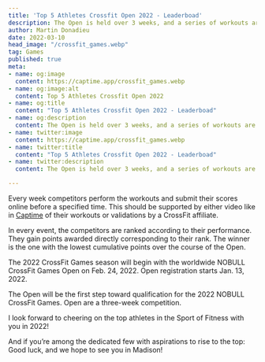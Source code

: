 ```yaml
---
title: 'Top 5 Athletes Crossfit Open 2022 - Leaderboad'
description: The Open is held over 3 weeks, and a series of workouts are released weekly for competitors to complete. Athletes who wish to progress further in individual competitions need to perform the workouts as prescribed
author: Martin Donadieu
date: 2022-03-10
head_image: "/crossfit_games.webp"
tag: Games
published: true
meta:
- name: og:image
  content: https://captime.app/crossfit_games.webp
- name: og:image:alt
  content: Top 5 Athletes Crossfit Open 2022
- name: og:title
  content: "Top 5 Athletes Crossfit Open 2022 - Leaderboad"
- name: og:description
  content: The Open is held over 3 weeks, and a series of workouts are released weekly for competitors to complete. Athletes who wish to progress further in individual competitions need to perform the workouts as prescribed
- name: twitter:image
  content: https://captime.app/crossfit_games.webp
- name: twitter:title
  content: "Top 5 Athletes Crossfit Open 2022 - Leaderboad"
- name: twitter:description
  content: The Open is held over 3 weeks, and a series of workouts are released weekly for competitors to complete. Athletes who wish to progress further in individual competitions need to perform the workouts as prescribed

---
```


Every week competitors perform the workouts and submit their scores online before a specified time.
This should be supported by either video like in [Captime](http://onelink.to/captime) of their workouts or validations by a CrossFit affiliate.

In every event, the competitors are ranked according to their performance.
They gain points awarded directly corresponding to their rank.
The winner is the one with the lowest cumulative points over the course of the Open.

The 2022 CrossFit Games season will begin with the worldwide NOBULL CrossFit Games Open on Feb. 24, 2022. 
Open registration starts Jan. 13, 2022.

The Open will be the first step toward qualification for the 2022 NOBULL CrossFit Games. 
Open are a three-week competition.

<div class="not-prose md:w-screen md:transform md:-translate-x-1/4">
  <TopOpen :limit="5" :skip="0" />
</div>

I look forward to cheering on the top athletes in the Sport of Fitness with you in 2022! 

And if you’re among the dedicated few with aspirations to rise to the top: Good luck, and we hope to see you in Madison!
